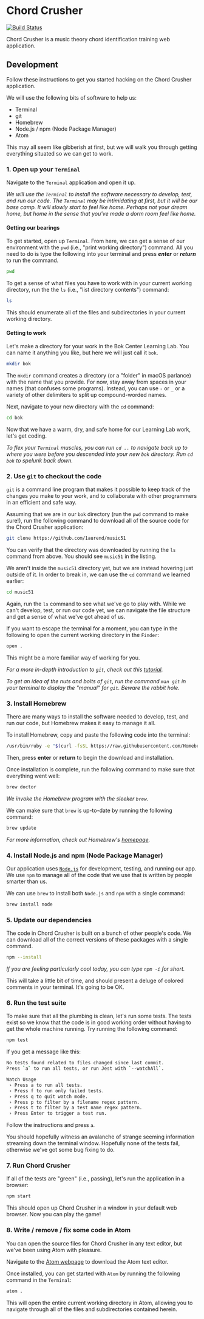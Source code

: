 # Chord Crusher

[![Build Status](https://travis-ci.com/1aurend/music51.svg?branch=master)](https://travis-ci.org/1aurend/music51)

Chord Crusher is a music theory chord identification training web application.

## Development

Follow these instructions to get you started hacking on the Chord Crusher application.

We will use the following bits of software to help us:

- Terminal
- git
- Homebrew
- Node.js / npm (Node Package Manager)
- Atom

This may all seem like gibberish at first, but we will walk you through getting everything situated so we can get to work.

### 1. Open up your `Terminal`

Navigate to the `Terminal` application and open it up.

*We will use the `Terminal` to install the software necessary to develop, test, and run our code. The `Terminal` may be intimidating at first, but it will be our base camp. It will slowly start to feel like home. Perhaps not your dream home, but home in the sense that you've made a dorm room feel like home.*

#### Getting our bearings

To get started, open up `Terminal`. From here, we can get a sense of our environment with the `pwd` (i.e., "print working directory") command. All you need to do is type the following into your terminal and press ***enter*** or ***return*** to run the command.

```Zsh
pwd
```

To get a sense of what files you have to work with in your current working directory, run the the `ls` (i.e., "list directory contents") command:

```Zsh
ls
```

This should enumerate all of the files and subdirectories in your current working directory.

#### Getting to work

Let's make a directory for your work in the Bok Center Learning Lab. You can name it anything you like, but here we will just call it `bok`.

```Zsh
mkdir bok
```

The `mkdir` command creates a directory (or a "folder" in macOS parlance) with the name that you provide. For now, stay away from spaces in your names (that confuses some programs). Instead, you can use `-` or `_` or a variety of other delimiters to split up compound-worded names.

Next, navigate to your new directory with the `cd` command:

```Zsh
cd bok
```

Now that we have a warm, dry, and safe home for our Learning Lab work, let's get coding.

*To flex your `Terminal` muscles, you can run `cd ..` to navigate back up to where you were before you descended into your new `bok` directory. Run `cd bok` to spelunk back down.*

### 2. Use `git` to checkout the code

`git` is a command line program that makes it possible to keep track of the changes you make to your work, and to collaborate with other programmers in an efficient and safe way.

Assuming that we are in our `bok` directory (run the `pwd` command to make sure!), run the following command to download all of the source code for the Chord Crusher application:

```Zsh
git clone https://github.com/1aurend/music51
```

You can verify that the directory was downloaded by running the `ls` command from above. You should see `music51` in the listing.

We aren't inside the `music51` directory yet, but we are instead hovering just outside of it. In order to break in, we can use the `cd` command we learned earlier:

```Zsh
cd music51
```

Again, run the `ls` command to see what we've go to play with. While we can't develop, test, or run our code yet, we can navigate the file structure and get a sense of what we've got ahead of us.

If you want to escape the terminal for a moment, you can type in the following to open the current working directory in the `Finder`:

```Zsh
open .
```

This might be a more familiar way of working for you.

*For a more in-depth introduction to `git`, check out this [tutorial](https://product.hubspot.com/blog/git-and-github-tutorial-for-beginners).*

*To get an idea of the nuts and bolts of `git`, run the command `man git` in your terminal to display the "manual" for `git`. Beware the rabbit hole.*

### 3. Install Homebrew

There are many ways to install the software needed to develop, test, and run our code, but Homebrew makes it easy to manage it all.

To install Homebrew, copy and paste the following code into the terminal:

```Zsh
/usr/bin/ruby -e "$(curl -fsSL https://raw.githubusercontent.com/Homebrew/install/master/install)"
```

Then, press **enter** or **return** to begin the download and installation.

Once installation is complete, run the following command to make sure that everything went well:

```Zsh
brew doctor
```

*We invoke the Homebrew program with the sleeker `brew`.*

We can make sure that `brew` is up-to-date by running the following command:

```Zsh
brew update
```

*For more information, check out Homebrew's [homepage](brew.sh).*

### 4. Install Node.js and npm (Node Package Manager)

Our application uses [`Node.js`](https://nodejs.org/en/about/) for development, testing, and running our app. We use `npm` to manage all of the code that we use that is written by people smarter than us.

We can use `brew` to install both `Node.js` and `npm` with a single command:

```Zsh
brew install node
```

### 5. Update our dependencies

The code in Chord Crusher is built on a bunch of other people's code. We can download all of the correct versions of these packages with a single command.

```Zsh
npm --install
```

*If you are feeling particularly cool today, you can type `npm -i` for short.*

This will take a little bit of time, and should present a deluge of colored comments in your terminal. It's going to be OK.

### 6. Run the test suite

To make sure that all the plumbing is clean, let's run some tests. The tests exist so we know that the code is in good working order without having to get the whole machine running. Try running the following command:

```Zsh
npm test
```

If you get a message like this:

```Zsh
No tests found related to files changed since last commit.
Press `a` to run all tests, or run Jest with `--watchAll`.

Watch Usage
 › Press a to run all tests.
 › Press f to run only failed tests.
 › Press q to quit watch mode.
 › Press p to filter by a filename regex pattern.
 › Press t to filter by a test name regex pattern.
 › Press Enter to trigger a test run.
```

Follow the instructions and press `a`.

You should hopefully witness an avalanche of strange seeming information streaming down the terminal window. Hopefully none of the tests fail, otherwise we've got some bug fixing to do.

### 7. Run Chord Crusher

If all of the tests are "green" (i.e., passing), let's run the application in a browser:

```Zsh
npm start
```

This should open up Chord Crusher in a window in your default web browser. Now you can play the game!

### 8. Write / remove / fix some code in Atom

You can open the source files for Chord Crusher in any text editor, but we've been using Atom with pleasure. 

Navigate to the [Atom webpage](https://atom.io) to download the Atom text editor.

Once installed, you can get started with `Atom` by running the following command in the `Terminal`:

```Zsh
atom .
```

This will open the entire current working directory in Atom, allowing you to navigate through all of the files and subdirectories contained herein.
